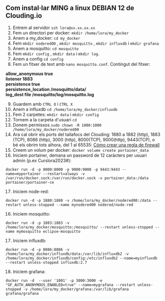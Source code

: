 ## Com instal·lar MING a linux DEBIAN 12 de Clouding.io

1. Entrem al servidor `ssh lora@xx.xx.xx.xx`
2. Fem un directori per docker: `mkdir /home/lora/my_docker`
3. Anem a my_docker: `cd my_docker`
4. Fem `mkdir nodered00` , `mkdir mosquitto` , `mkdir influxdb` i `mkdir grafana`
5. Anem a mosquitto: `cd mosquitto`
6. Fem `mkdir config` , `mkdir data` i `mkdir log`.
7. Anem a config `cd config`
8. Fem un fitxer de text amb `nano mosquitto.conf`. Contingut del fitxer:

**allow\_anonymous true**  
**listener 1883**  
**persistence true**  
**persistence\_location /mosquitto/data/**  
**log\_dest file /mosquitto/log/mosquitto.log**

9. Guardem amb `CTRL O` i `CTRL X`
10. Anem a influxdb `cd /home/lora/my_docker/influxdb`
11. Fem 2 carpetes: `mkdir data` i `mkdir config`
12. Tornem a la carpeta d'usuari `cd`
13. Donem permissos `sudo chown -R 1000:1000 /home/lora/my_docker/nodered00`
14. Ara cal obrir els ports del tallafocs del Clouding: 1880 a 1882 (http), 1883 (TCP), 8086 (http), 3000 (http), 8000(TCP), 9000(http), 9443(TCP), o bé els obrim tots alhora, del 1 al 65535: [Cómo crear una regla de firewall](https://help.clouding.io/hc/es/articles/360013590619-C%C3%B3mo-crear-una-regla-de-firewall?source=search&auth_token=eyJhbGciOiJIUzI1NiJ9.eyJhY2NvdW50X2lkIjo5MTkwNjIsInVzZXJfaWQiOjg4OTE1Mjg2ODIwMTIsInRpY2tldF9pZCI6MTM3ODk0LCJjaGFubmVsX2lkIjo2MywidHlwZSI6IlNFQVJDSCIsImV4cCI6MTY4OTkzOTAwM30._PUWPiBGeIBxDHqkOe13fSWbpmeo2PIiIE_FTvIBONs)
15. Creem un volum per docker: `docker volume create portainer_data`
16. Iniciem portainer, demana un password de 12 caràcters per usuari admin (p.ex Curslora2023#):
    
`docker run -d -p 8000:8000 -p 9000:9000 -p 9443:9443 --name=myportainer --restart=always -v /var/run/docker.sock:/var/run/docker.sock -v portainer_data:/data portainer/portainer-ce`


17. Iniciem node-red:

`docker run -d -p 1880:1880 -v /home/lora/my_docker/nodered00:/data --restart unless-stopped --name mynodered00 nodered/node-red`

16. Iniciem mosquitto:
    
`docker run -d -p 1883:1883 -v /home/lora/my_docker/mosquitto:/mosquitto/ --restart unless-stopped --name mymosquitto eclipse-mosquitto`
    
17. Iniciem influxdb:

`docker run -d -p 8086:8086 -v /home/lora/my_docker/influxdb/data:/var/lib/influxdb2 -v /home/lora/my_docker/influxdb/config:/etc/influxdb2 --name=myinfluxdb --restart unless-stopped influxdb:2.7`

18. Iniciem grafana:

`docker run -d  --user '1001' -p 3000:3000 -e "GF_AUTH_ANONYMOUS_ENABLED=true" --name=mygrafana --restart unless-stopped -v /home/lora/my_docker/grafana:/var/lib/grafana grafana/grafana`

